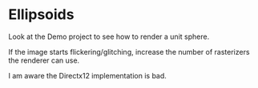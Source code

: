 # Ellipsoids

Look at the Demo project to see how to render a unit sphere.

If the image starts flickering/glitching, increase the number of rasterizers the renderer can use.

I am aware the Directx12 implementation is bad.
